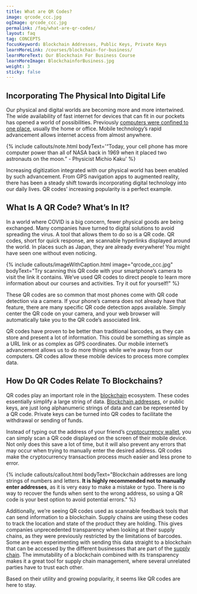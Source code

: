 ```yaml
---
title: What are QR Codes?
image: qrcode_ccc.jpg
ogImage: qrcode_ccc.jpg
permalink: /faq/what-are-qr-codes/
layout: faq
tag: CONCEPTS
focusKeyword: Blockchain Addresses, Public Keys, Private Keys
learnMoreLink: /courses/blockchain-for-business/
learnMoreText: Our Blockchain For Business Course
learnMoreImage: BlockchainforBusiness.jpg
weight: 3
sticky: false
---
```

<h2>Incorporating The Physical Into Digital Life</h2>
<span>Our physical and digital worlds are becoming more and more intertwined. The wide availability of fast internet for devices that can fit in our pockets has opened a world of possibilities. Previously <a href="/faq/decentralized-computing/" target="_blank">computers were confined to one place</a>, usually the home or office. Mobile technology’s rapid advancement allows internet access from almost anywhere.</span>

{% include callouts/note.html
	bodyText='“Today, your cell phone has more computer power than all of NASA back in 1969 when it placed two astronauts on the moon.” - Physicist Michio Kaku'
%}

<span>Increasing digitization integrated with our physical world has been enabled by such advancement. From GPS navigation apps to augmented reality, there has been a steady shift towards incorporating digital technology into our daily lives. QR codes’ increasing popularity is a perfect example.</span>

<h2>What Is A QR Code? What’s In It?</h2>
<span>In a world where COVID is a big concern, fewer physical goods are being exchanged. Many companies have turned to digital solutions to avoid spreading the virus. A tool that allows them to do so is a QR code. QR codes, short for quick response, are scannable hyperlinks displayed around the world. In places such as Japan, they are already everywhere! You might have seen one without even noticing.</span>

{% include callouts/imageWithCaption.html 
    image="qrcode_ccc.jpg"
    bodyText="Try scanning this QR code with your smartphone’s camera to visit the link it contains. We’ve used QR codes to direct people to learn more information about our courses and activities. Try it out for yourself!"
%}

<span>These QR codes are so common that most phones come with QR code detection via a camera. If your phone’s camera does not already have that feature, there are many specific QR code detection apps available. Simply center the QR code on your camera, and your web browser will automatically take you to the QR code’s associated link.</span>

<span>QR codes have proven to be better than traditional barcodes, as they can store and present a lot of information. This could be something as simple as a URL link or as complex as GPS coordinates. Our mobile internet’s advancement allows us to do more things while we’re away from our computers. QR codes allow these mobile devices to process more complex data.</span>

<h2>How Do QR Codes Relate To Blockchains?</h2>
<span>QR codes play an important role in the <a href="/faq/what-is-blockchain/" target="_blank">blockchain</a> ecosystem. These codes essentially simplify a large string of data. 
<a href="https://www.youtube.com/watch?v=L3nBa7aR3BA&list=PLVmd1I9lPns-xZJ_jBotqiQdfAxGD8_lz&index=9" target="_blank">Blockchain addresses</a>, or public keys, are just long alphanumeric strings of data and can be represented by a QR code. Private keys can be turned into QR codes to facilitate the withdrawal or sending of funds.</span>

<span>Instead of typing out the address of your friend’s <a href="https://www.youtube.com/watch?v=_xDvGdkyJQs&list=PLVmd1I9lPns-xZJ_jBotqiQdfAxGD8_lz&index=10" target="_blank">cryptocurrency wallet</a>, you can simply scan a QR code displayed on the screen of their mobile device. Not only does this save a lot of time, but it will also prevent any errors that may occur when trying to manually enter the desired address. QR codes make the cryptocurrency transaction process much easier and less prone to error.</span>

{% include callouts/callout.html
    bodyText="Blockchain addresses are long strings of numbers and letters. <b>It is highly recommended not to manually enter addresses</b>, as it is very easy to make a mistake or typo. There is no way to recover the funds when sent to the wrong address, so using a QR code is your best option to avoid potential errors."
%}

<span>Additionally, we’re seeing QR codes used as scannable feedback tools that can send information to a blockchain. Supply chains are using these codes to track the location and state of the product they are holding. This gives companies unprecedented transparency when looking at their supply chains, as they were previously restricted by the limitations of barcodes. Some are even experimenting with sending this data straight to a blockchain that can be accessed by the different businesses that are part of the <a href="/courses/blockchain-for-business/3/supply-chain-and-blockchain/" target="_blank">supply chain</a>. The immutability of a blockchain combined with its transparency makes it a great tool for supply chain management, where several unrelated parties have to trust each other.</span>

<span>Based on their utility and growing popularity, it seems like QR codes are here to stay.</span>
